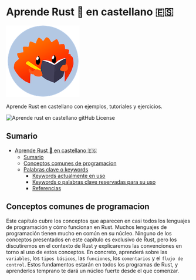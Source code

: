 # Aprende Rust 🦀 en castellano 🇪🇸

![mascota de rust aprendiendo](./images/rust.png)

Aprende Rust en castellano con ejemplos, tutoriales y ejercicios.

![Aprende rust en castellano gitHub License](https://img.shields.io/github/license/javierlopezdeancos/aprende-rust)

## Sumario

- [Aprende Rust 🦀 en castellano 🇪🇸](#aprende-rust--en-castellano-)
  - [Sumario](#sumario)
  - [Conceptos comunes de programacion](#conceptos-comunes-de-programacion)
  - [Palabras clave o keywords](./docs/keywords.md#palabras-clave-o-keywords)
    - [Keywords actualmente en uso](./docs/keywords.md#keywords-actualmente-en-uso)
    - [Keywords o palabras clave reservadas para su uso](./docs/keywords.md#keywords-o-palabras-clave-reservadas-para-su-uso)
    - [Referencias](./docs/keywords.md#referencias)

## Conceptos comunes de programacion

Este capítulo cubre los conceptos que aparecen en casi todos los lenguajes de programación y cómo funcionan en Rust. Muchos lenguajes de programación tienen mucho en común en su núcleo. Ninguno de los conceptos presentados en este capítulo es exclusivo de Rust, pero los discutiremos en el contexto de Rust y explicaremos las convenciones en torno al uso de estos conceptos. En concreto, aprenderá sobre las `variables`, los `tipos básicos`, las `funciones`, los `comentarios` y el `flujo de control`. Estos fundamentos estarán en todos los programas de Rust, y aprenderlos temprano te dará un núcleo fuerte desde el que comenzar.
